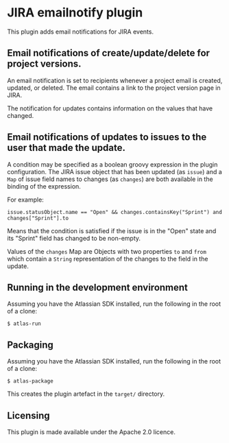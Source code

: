 # JIRA emailnotify plugin

This plugin adds email notifications for JIRA events.

## Email notifications of create/update/delete for project versions.

An email notification is set to recipients whenever a project email is
created, updated, or deleted. The email contains a link to the project
version page in JIRA.

The notification for updates contains information on the values that have changed.

## Email notifications of updates to issues to the user that made the update.

A condition may be specified as a boolean groovy expression in the plugin configuration.
The JIRA issue object that has been updated (as `issue`) and a `Map` of issue
field names to changes (as `changes`) are both available in the binding of the
expression.

For example:

    issue.statusObject.name == "Open" && changes.containsKey("Sprint") and changes["Sprint"].to

Means that the condition is satisfied if the issue is in the "Open" state and
its "Sprint" field has changed to be non-empty.

Values of the `changes` Map are Objects with two properties `to` and `from` which contain a `String`
representation of the changes to the field in the update.

## Running in the development environment

Assuming you have the Atlassian SDK installed, run the following in the
root of a clone:

    $ atlas-run

## Packaging
Assuming you have the Atlassian SDK installed, run the following in the
root of a clone:

    $ atlas-package

This creates the plugin artefact in the `target/` directory.

## Licensing

This plugin is made available under the Apache 2.0 licence.
